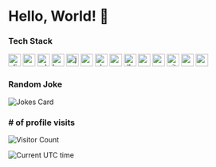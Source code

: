# Hello, World! 👋

### Tech Stack

<p>
<img src="https://bs-uploads.toptal.io/blackfish-uploads/components/skill_page/content/logo_file/logo/1092138/image__3_-5be49e58b42f3b87c25b5e074c3ed54e.png" width="25px" title="elixir">
<img src="https://upload.wikimedia.org/wikipedia/commons/1/19/C_Logo.png" width="25px" title="c">
<img src="https://upload.wikimedia.org/wikipedia/commons/thumb/0/04/Erlang_logo.svg/1168px-Erlang_logo.svg.png" width="25px" title="erlang">
<img src="https://cdn-icons-png.flaticon.com/512/5968/5968259.png" width="25px" title="haskell">
<img src="https://cdn.freebiesupply.com/logos/large/2x/java-4-logo-png-transparent.png" width="25px" title="java">
<img src="https://code.visualstudio.com/assets/images/code-stable.png" width="25px" title="vscode">
<img src="https://upload.wikimedia.org/wikipedia/commons/1/1e/Oh_My_Zsh_logo.png" width="25px" title="oh my zsh">
<img src="https://avatars.githubusercontent.com/u/17767077?s=280&v=4" width="25px" title="zeebe">
<img src="https://dbeaver.com/img/dbeaver-head.png" width="25px" title="dbeaver">  
<img src="https://upload.wikimedia.org/wikipedia/commons/thumb/2/29/Postgresql_elephant.svg/1985px-Postgresql_elephant.svg.png" width="25px" title="postgres">  
<img src="https://www.sublimehq.com/images/sublime_merge.png" width="25px" title="sublime merge">  
<img src="https://cdn-icons-png.flaticon.com/512/25/25231.png" width="25px" title="github">  
<img src="https://pop.system76.com/icon-512.png" width="25px" title="pop os">  
<img src="https://upload.wikimedia.org/wikipedia/commons/thumb/a/a5/Archlinux-icon-crystal-64.svg/1200px-Archlinux-icon-crystal-64.svg.png" width="25px" title="arch linux">  
</p>

### Random Joke
<!-- Markdown -->
![Jokes Card](https://readme-jokes.vercel.app/api)

###  # of profile visits

![Visitor Count](https://profile-counter.glitch.me/andimon/count.svg)

![Current UTC time](https://jojoee.jojoee.com/api/utcnowgif?utcnow)




<!--
**andimon/andimon** is a ✨ _special_ ✨ repository because its `README.md` (this file) appears on your GitHub profile.

Here are some ideas to get you started:

- 🔭 I’m currently working on ...
- 🌱 I’m currently learning ...
- 👯 I’m looking to collaborate on ...
- 🤔 I’m looking for help with ...
- 💬 Ask me about ...
- 📫 How to reach me: ...
- 😄 Pronouns: ...
- ⚡ Fun fact: ...
-->
